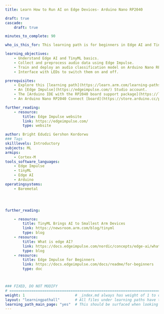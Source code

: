 ```yaml
---
title: Learn How to Run AI on Edge Devices- Arduino Nano RP2040

draft: true
cascade:
    draft: true

minutes_to_complete: 90

who_is_this_for: This learning path is for beginners in Edge AI and TinyML, including developers, engineers, hobbyists, AI/ML enthusiasts, and researchers working with embedded AI and IoT.

learning_objectives:
    - Understand Edge AI and TinyML basics.
    - Collect and preprocess audio data using Edge Impulse.
    - Train and deploy an audio classification model on Arduino Nano RP2040.
    - Interface with LEDs to switch them on and off.

prerequisites:
    - Explore this [learning path](https://learn.arm.com/learning-paths/embedded-and-microcontrollers/arduino-pico/) if you are an absolute beginner.
    - An [Edge Impulse](https://edgeimpulse.com/) Studio account.
    - The [Arduino IDE with the RP2040 board support package](https://learn.arm.com/install-guides/arduino-pico/) installed on your computer
    - An Arduino Nano RP2040 Connect [board](https://store.arduino.cc/products/arduino-nano-rp2040-connect-with-headers?_gl=1*9t4cti*_up*MQ..*_ga*NTA1NTQwNzgxLjE3NDYwMjIyODk.*_ga_NEXN8H46L5*MTc0NjAyMjI4Ny4xLjEuMTc0NjAyMjMxOC4wLjAuMjA3MjA2NTUzMA..).

further_reading:
    - resource:
        title: Edge Impulse website
        link: https://edgeimpulse.com/
        type: website

author: Bright Edudzi Gershon Kordorwu
### Tags
skilllevels: Introductory
subjects: ML
armips:
    - Cortex-M
tools_software_languages:
    - Edge Impulse
    - tinyML
    - Edge AI
    - Arduino
operatingsystems:
    - Baremetal




further_reading:

    - resource:
        title: TinyML Brings AI to Smallest Arm Devices
        link: https://newsroom.arm.com/blog/tinyml
        type: blog
    - resource:
        title: What is edge AI?
        link: https://docs.edgeimpulse.com/nordic/concepts/edge-ai/what-is-edge-ai
        type: blog
    - resource:
        title: Edge Impulse for Beginners
        link: https://docs.edgeimpulse.com/docs/readme/for-beginners
        type: doc



### FIXED, DO NOT MODIFY
# ================================================================================
weight: 1                       # _index.md always has weight of 1 to order correctly
layout: "learningpathall"       # All files under learning paths have this same wrapper
learning_path_main_page: "yes"  # This should be surfaced when looking for related content. Only set for _index.md of learning path content.
---
```

